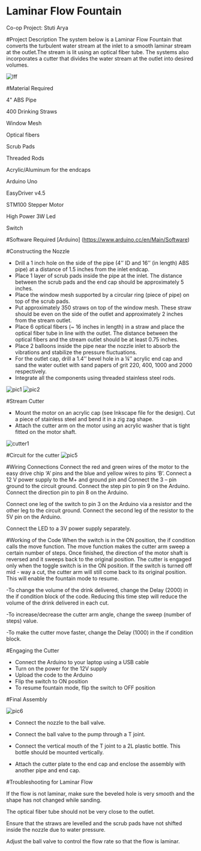 # Laminar Flow Fountain
Co-op Project: Stuti Arya

#Project Description 
The system below is a Laminar Flow Fountain that converts the turbulent water stream at the inlet to a smooth laminar stream at the outlet.The stream is lit using an optical fiber tube. The systems also incorporates a cutter that divides the water stream at the outlet into desired volumes.

![lff](https://cloud.githubusercontent.com/assets/24885616/21599477/c8bdab7a-d121-11e6-8410-c6263b986140.png)

#Material Required

4" ABS Pipe

400 Drinking Straws

Window Mesh

Optical fibers

Scrub Pads

Threaded Rods 

Acrylic/Aluminum for the endcaps

Arduino Uno

EasyDriver v4.5

STM100 Stepper Motor

High Power 3W Led

Switch

#Software Required 
[Arduino] (https://www.arduino.cc/en/Main/Software)


#Constructing the Nozzle
- Drill a 1 inch hole on the side of the pipe (4’’ ID and 16’’ (in length) ABS pipe) at a distance of 1.5 inches from the inlet endcap.
- Place 1 layer of scrub pads inside the pipe at the inlet. The distance between the scrub pads and the end cap should be approximately 5 inches.
- Place the window mesh supported by a circular ring (piece of pipe) on top of the scrub pads.
- Put approximately 350 straws on top of the window mesh. These straw should be even on the side of the outlet and approximately 2 inches from the stream outlet.
- Place 6 optical fibers (~ 16 inches in length) in a straw and place the optical fiber tube in line with the outlet. The distance between the optical fibers and the stream outlet should be at least 0.75 inches.
- Place 2 balloons inside the pipe near the nozzle inlet to absorb the vibrations and stabilize the pressure fluctuations.
- For the outlet cap, drill a 1.4’’ bevel hole in a ¼’’ acrylic end cap and sand the water outlet with sand papers of grit 220, 400, 1000 and 2000 respectively.
- Integrate all the components using threaded stainless steel rods.

![pic1](https://cloud.githubusercontent.com/assets/24885616/21599833/a4e5300a-d127-11e6-9b7f-344715271caf.jpg)
![pic2](https://cloud.githubusercontent.com/assets/24885616/21599830/a4e0a5ee-d127-11e6-8401-7159fcf118ee.png)

#Stream Cutter

- Mount the motor on an acrylic cap (see Inkscape file for the design). Cut a piece of stainless steel and bend it in a zig zag shape.
- Attach the cutter arm on the motor using an acrylic washer that is tight fitted on the motor shaft.

![cutter1](https://cloud.githubusercontent.com/assets/24885616/21599894/9ce39ed6-d128-11e6-9635-6a2649af6fc2.JPG)

#Circuit for the cutter
![pic5](https://cloud.githubusercontent.com/assets/24885616/21599916/ed906242-d128-11e6-82d1-519d7e1aa84f.png)

#Wiring Connections
Connect the red and green wires of the motor to the easy drive chip ‘A’ pins and the blue and yellow wires to pins ‘B’. Connect a 12 V power supply to the M+ and ground pin and  Connect the 3 – pin ground to the circuit ground. Connect the step pin to pin 9 on the Arduino. Connect the direction pin to pin 8 on the Arduino. 

Connect one leg of the switch to pin 3 on the Arduino via a resistor and the other leg to the circuit ground. Connect the second leg of the resistor to the 5V pin on the Arduino. 

Connect the LED to a 3V power supply separately.

#Working of the Code
When the switch is in the ON position, the if condition calls the move function. The move function makes the cutter arm sweep a certain number of steps. Once finished, the direction of the motor shaft is reversed and it sweeps back to the original position. The cutter is engaged only when the toggle switch is in the ON position. If the switch is turned off mid - way a cut, the cutter arm will still come back to its original position. This will enable the fountain mode to resume.

-To change the volume of the drink delivered, change the Delay (2000) in the if condition block of the code. Reducing this time step will reduce the volume of the drink delivered in each cut. 

-To increase/decrease the cutter arm angle, change the sweep (number of steps) value.

-To make the cutter move faster, change the Delay (1000) in the if condition block.

#Engaging the Cutter
- Connect the Arduino to your laptop using a USB cable
- Turn on the power for the 12V supply
- Upload the code to the Arduino
- Flip the switch to ON position
- To resume fountain mode, flip the switch to OFF position 

#Final Assembly

![pic6](https://cloud.githubusercontent.com/assets/24885616/21599989/64e4961e-d12a-11e6-87dc-4db729546928.png)
- Connect the nozzle to the ball valve. 

- Connect the ball valve to the pump through a T joint.

- Connect the vertical mouth of the T joint to a 2L plastic bottle. This bottle should be mounted vertically.

- Attach the cutter plate to the end cap and enclose the assembly with another pipe and end cap.

#Troubleshooting for Laminar Flow

If the flow is not laminar, make sure the beveled hole is very smooth and the shape has not changed while sanding.

The optical fiber tube should not be very close to the outlet. 

Ensure that the straws are levelled and the scrub pads have not shifted inside the nozzle due to water pressure.

Adjust the ball valve to control the flow rate so that the flow is laminar.

